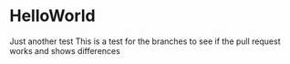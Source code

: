 # HelloWorld
Just another test
This is a test for the branches to see if the pull request works and shows differences

